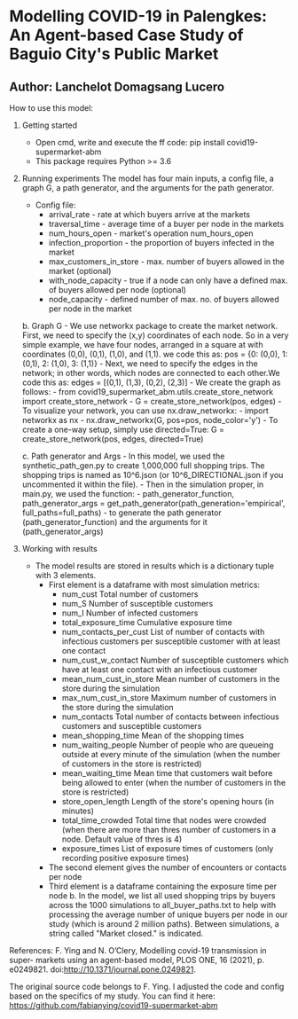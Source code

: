 # Modelling COVID-19 in Palengkes: An Agent-based Case Study of Baguio City's Public Market
## Author: Lanchelot Domagsang Lucero

How to use this model:
1. Getting started
    - Open cmd, write and execute the ff code: pip install covid19-supermarket-abm
    - This package requires Python >= 3.6

2. Running experiments
    The model has four main inputs, a config file, a graph G, a path generator, and the arguments for the path generator.
    - Config file:
        - arrival_rate - rate at which buyers arrive at the markets
        - traversal_time - average time of a buyer per node in the markets
        - num_hours_open - market's operation num_hours_open
        - infection_proportion - the proportion of buyers infected in the market
        - max_customers_in_store - max. number of buyers allowed in the market (optional)
        - with_node_capacity - true if a node can only have a defined max. of buyers allowed per node (optional)
        - node_capacity - defined number of max. no. of buyers allowed per node in the market

    b. Graph G
        - We use networkx package to create the market network. First, we need to specify the (x,y) coordinates of each node. So in a very simple example, we have four nodes, arranged in a square at with coordinates (0,0), (0,1), (1,0), and (1,1). we code this as: pos = {0: (0,0), 1: (0,1), 2: (1,0), 3: (1,1)}
        - Next, we need to specify the edges in the network; in other words, which nodes are connected to each other.We code this as: edges = [(0,1), (1,3), (0,2), (2,3)]
        - We create the graph as follows: 
            - from covid19_supermarket_abm.utils.create_store_network import create_store_network
            - G = create_store_network(pos, edges)
        - To visualize your network, you can use nx.draw_networkx:
            - import networkx as nx
            - nx.draw_networkx(G, pos=pos, node_color='y')
        - To create a one-way setup, simply use directed=True: G = create_store_network(pos, edges, directed=True) 

    c. Path generator and Args
        - In this model, we used the synthetic_path_gen.py to create 1,000,000 full shopping trips. The shopping trips is named as 10^6.json (or 10^6_DIRECTIONAL.json if you uncommented it within the file).
        - Then in the simulation proper, in main.py, we used the function:
        - path_generator_function, path_generator_args = get_path_generator(path_generation='empirical', full_paths=full_paths) 
        - to generate the path generator (path_generator_function) and the arguments for it (path_generator_args)
    
4. Working with results
    - The model results are stored in results which is a dictionary tuple with 3 elements.
        - First element is a dataframe with most simulation metrics:
            - num_cust 	Total number of customers
            - num_S	Number of susceptible customers
            - num_I	Number of infected customers
            - total_exposure_time	Cumulative exposure time
            - num_contacts_per_cust	List of number of contacts with infectious customers per susceptible customer with at least one contact
            - num_cust_w_contact	Number of susceptible customers which have at least one contact with an infectious customer
            - mean_num_cust_in_store	Mean number of customers in the store during the simulation
            - max_num_cust_in_store	Maximum number of customers in the store during the simulation
            - num_contacts	Total number of contacts between infectious customers and susceptible customers
            - mean_shopping_time	Mean of the shopping times
            - num_waiting_people	Number of people who are queueing outside at every minute of the simulation (when the number of customers in the store is restricted)
            - mean_waiting_time	Mean time that customers wait before being allowed to enter (when the number of customers in the store is restricted)
            - store_open_length	Length of the store's opening hours (in minutes)
            - total_time_crowded	Total time that nodes were crowded (when there are more than thres number of customers in a node. Default value of thres is 4)
            - exposure_times	List of exposure times of customers (only recording positive exposure times)
        - The second element gives the number of encounters or contacts per node
        - Third element is a dataframe containing the exposure time per node
    b. In the model, we list all used shopping trips by buyers across the 1000 simulations to all_buyer_paths.txt to help with processing the average number of unique buyers per node in our study (which is around 2 million paths). Between simulations, a string called "Market closed." is indicated. 

References:
F. Ying and N. O’Clery, Modelling covid-19 transmission in super-
markets using an agent-based model, PLOS ONE, 16 (2021), p. e0249821.
doi:http://10.1371/journal.pone.0249821.

The original source code belongs to F. Ying. I adjusted the code and config based on the specifics of my study. You can find it here: https://github.com/fabianying/covid19-supermarket-abm

